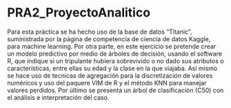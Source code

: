 # PRA2_ProyectoAnalitico
Para esta práctica se ha hecho uso de la base de datos “Titanic”, suministrada por la página de competencia de ciencia de datos Kaggle, para machine learning. Por otra parte, en este ejercicio se pretende crear un modelo predictivo por medio de árboles de decisión, usando el software R, que indique si un tripulante hubiera sobrevivido o no dado sus atributos o características, entre ellas su edad y la clase en la que viajaba. Así mismo se hace uso de tecnicas de agregación para la discretización de valores numéricos y uso del paquere VIM de R y el método KNN para manejar valores perdidos. Por último se presenta un árbol de clasificación (C50) con el análisis e interpretación del caso.
